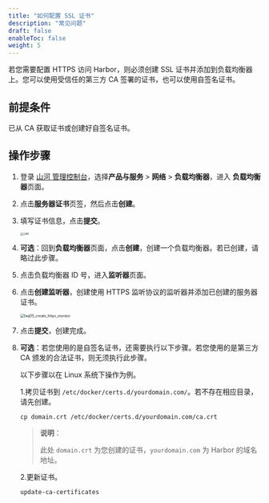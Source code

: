 ```yaml
---
title: "如何配置 SSL 证书"
description: "常见问题"
draft: false
enableToc: false
weight: 5
---
```


若您需要配置 HTTPS 访问 Harbor，则必须创建 SSL 证书并添加到负载均衡器上。您可以使用受信任的第三方 CA 签署的证书，也可以使用自签名证书。

## 前提条件

已从 CA 获取证书或创建好自签名证书。

## 操作步骤

1. 登录 [山河 管理控制台](https://console.shanhe.com/login)，选择**产品与服务** > **网络** > **负载均衡器**，进入 **负载均衡器**页面。

2. 点击**服务器证书**页签，然后点击**创建**。

3. 填写证书信息，点击**提交**。

   <img src="/container/harbor/_images/faq05_create_cert.png" alt="cert" style="zoom:40%;" />

4. **可选**：回到**负载均衡器**页面，点击**创建**，创建一个负载均衡器。若已创建，请略过此步骤。

5. 点击负载均衡器 ID 号，进入**监听器**页面。

6. 点击**创建监听器**，创建使用 HTTPS 监听协议的监听器并添加已创建的服务器证书。

   <img src="/container/harbor/_images/faq05_create_https_monitor.png" alt="faq05_create_https_monitor" style="zoom:50%;" />

7. 点击**提交**，创建完成。

8. **可选**：若您使用的是自签名证书，还需要执行以下步骤。若您使用的是第三方 CA 颁发的合法证书，则无须执行此步骤。

   以下步骤以在 Linux 系统下操作为例。

   1.拷贝证书到 `/etc/docker/certs.d/yourdomain.com/`。若不存在相应目录，请先创建。

   ```
   cp domain.crt /etc/docker/certs.d/yourdomain.com/ca.crt
   ```

   > **说明**：
   >
   > 此处 `domain.crt` 为您创建的证书，`yourdomain.com` 为 Harbor 的域名地址。

    2.更新证书。

   ```
   update-ca-certificates
   ```

   

